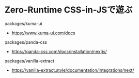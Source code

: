 # Zero-Runtime CSS-in-JSで遊ぶ

packages/kuma-ui

-   https://www.kuma-ui.com/docs

packages/panda-css

-   https://panda-css.com/docs/installation/nextjs/

packages/vanilla-extract

-   https://vanilla-extract.style/documentation/integrations/next/
